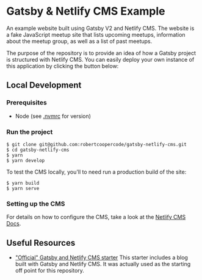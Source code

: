 # Gatsby & Netlify CMS Example

An example website built using Gatsby V2 and Netlify CMS. The website is a fake JavaScript meetup site that lists upcoming meetups, information about the meetup group, as well as a list of past meetups.

The purpose of the repository is to provide an idea of how a Gatsby project is structured with Netlify CMS. You can easily deploy your own instance of this application by clicking the button below:
## Local Development

### Prerequisites

- Node (see [.nvmrc](./.nvmrc) for version)

### Run the project

```
$ git clone git@github.com:robertcoopercode/gatsby-netlify-cms.git
$ cd gatsby-netlify-cms
$ yarn
$ yarn develop
```

To test the CMS locally, you'll to need run a production build of the site:

```
$ yarn build
$ yarn serve
```

### Setting up the CMS

For details on how to configure the CMS, take a look at the [Netlify CMS Docs](https://www.netlifycms.org/docs/intro).

## Useful Resources
- ["Official" Gatsby and Netlify CMS starter](https://github.com/netlify-templates/gatsby-starter-netlify-cms)
This starter includes a blog built with Gatsby and Netlify CMS. It was actually used as the starting off point for this repository.

